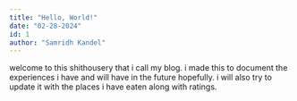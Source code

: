 ```yaml
---
title: "Hello, World!"
date: "02-28-2024"
id: 1
author: "Samridh Kandel"
---
```


welcome to this shithousery that i call my blog.
i made this to document the experiences i have and will have in the future hopefully.
i will also try to update it with the places i have eaten along with ratings.
